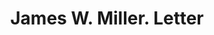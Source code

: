 ---
doi: 10.7916/D80Z8FDG
date_other: '1890'
date_other_textual: 1890-1899
form: correspondence
genre:
- Letters (correspondence)
name:
- James W. Miller
object_in_context_url: https://biggert.cul.columbia.edu/items/view/ave_biggert_00812
subject_hierarchical_geographic:
- Newark, New Jersey, United States
subject_name:
- James W. Miller
title: James W. Miller. Letter
sort_title: James W. Miller. Letter
call_number: ave_biggert_00812
coordinates:
- 40.72422,-74.172574
pid: ave_biggert_00812
identifiers: ave_biggert_00812
thumbnail: https://derivativo-2.library.columbia.edu/iiif/2/ldpd:345361/full/!256,256/0/native.jpg
permalink: /biggert/ave_biggert_00812/
layout: iiif-image-page
---